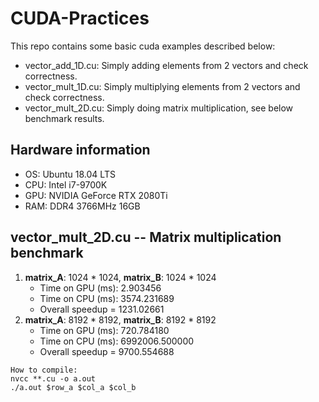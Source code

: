 # CUDA-Practices
This repo contains some basic cuda examples described below:
* vector_add_1D.cu: Simply adding elements from 2 vectors and check correctness.
* vector_mult_1D.cu: Simply multiplying elements from 2 vectors and check correctness.
* vector_mult_2D.cu: Simply doing matrix multiplication, see below benchmark results.
## Hardware information
* OS: Ubuntu 18.04 LTS
* CPU: Intel i7-9700K
* GPU: NVIDIA GeForce RTX 2080Ti
* RAM: DDR4 3766MHz 16GB
## vector_mult_2D.cu -- Matrix multiplication benchmark
1. **matrix_A**: 1024 * 1024, **matrix_B**: 1024 * 1024
    * Time on GPU (ms): 2.903456
    * Time on CPU (ms): 3574.231689
    * Overall speedup = 1231.02661
2. **matrix_A**: 8192 * 8192, **matrix_B**: 8192 * 8192
    * Time on GPU (ms): 720.784180
    * Time on CPU (ms): 6992006.500000
    * Overall speedup = 9700.554688
```
How to compile:
nvcc **.cu -o a.out
./a.out $row_a $col_a $col_b
```
